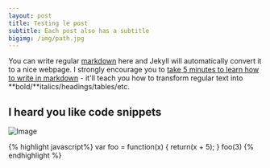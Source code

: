 ```yaml
---
layout: post
title: Testing le post
subtitle: Each post also has a subtitle
bigimg: /img/path.jpg
---
```


You can write regular [markdown](http://markdowntutorial.com/) here and Jekyll will automatically convert it to a nice webpage.  I strongly encourage you to [take 5 minutes to learn how to write in markdown](http://markdowntutorial.com/) - it'll teach you how to transform regular text into **bold/**italics/headings/tables/etc.


## I heard you like code snippets

![Image](http://test)

{% highlight javascript%}
var foo = function(x) {
  return(x + 5);
}
foo(3)
{% endhighlight %}
